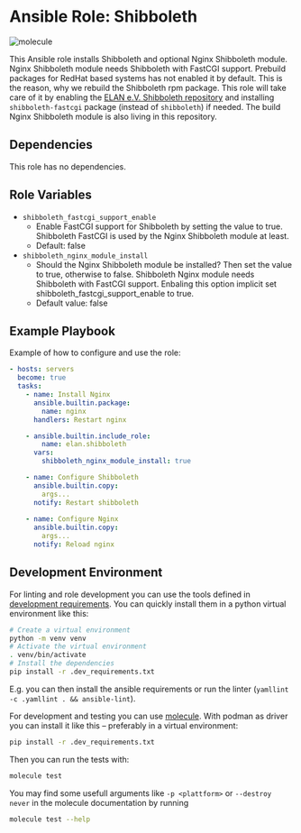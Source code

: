 Ansible Role: Shibboleth
============================

![molecule](https://github.com/elan-ev/shibboleth/actions/workflows/molecule.yml/badge.svg)

This Ansible role installs Shibboleth and optional Nginx Shibboleth module. Nginx Shibboleth module needs Shibboleth with FastCGI support. Prebuild packages for RedHat based systems has not enabled it by default. This is the reason, why we rebuild the Shibboleth rpm package. This role will take care of it by enabling the [ELAN e.V. Shibboleth repository](https://elan-ev.github.io/shibboleth-nginx-repo/) and installing `shibboleth-fastcgi` package (instead of `shibboleth`) if needed. The build Nginx Shibboleth module is also living in this repository.

## Dependencies

This role has no dependencies.

## Role Variables

- `shibboleth_fastcgi_support_enable`
    - Enable FastCGI support for Shibboleth by setting the value to true. Shibboleth FastCGI is used by the Nginx Shibboleth module at least.
    - Default: false
- `shibboleth_nginx_module_install`
    - Should the Nginx Shibboleth module be installed? Then set the value to true, otherwise to false. Shibboleth Nginx module needs Shibboleth with FastCGI support. Enbaling this option implicit set shibboleth_fastcgi_support_enable to true.
    - Default value: false

Example Playbook
----------------

Example of how to configure and use the role:

```yaml
- hosts: servers
  become: true
  tasks:
    - name: Install Nginx
      ansible.builtin.package:
        name: nginx
      handlers: Restart nginx

    - ansible.builtin.include_role:
        name: elan.shibboleth
      vars:
        shibboleth_nginx_module_install: true

    - name: Configure Shibboleth
      ansible.builtin.copy:
        args...
      notify: Restart shibboleth
    
    - name: Configure Nginx
      ansible.builtin.copy:
        args...
      notify: Reload nginx
```

Development Environment
----------------

For linting and role development you can use the tools defined in [development requirements](.dev_requirements.txt).
You can quickly install them in a python virtual environment like this:

```sh
# Create a virtual environment
python -m venv venv
# Activate the virtual environment
. venv/bin/activate
# Install the dependencies
pip install -r .dev_requirements.txt
```

E.g. you can then install the ansible requirements or run the linter (`yamllint -c .yamllint . && ansible-lint`).

For development and testing you can use [molecule](https://molecule.readthedocs.io/).
With podman as driver you can install it like this – preferably in a virtual environment:

```bash
pip install -r .dev_requirements.txt
```

Then you can run the tests with:

```bash
molecule test
```

You may find some usefull arguments like `-p <plattform>` or `--destroy never` in the molecule documentation by running

```bash
molecule test --help
```
